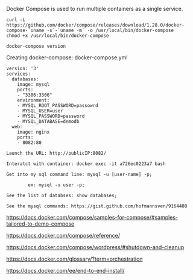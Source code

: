 Docker Compose is used to run multiple containers as a single service.


    curl -L https://github.com/docker/compose/releases/download/1.28.0/docker-compose-`uname -s`-`uname -m` -o /usr/local/bin/docker-compose
    chmod +x /usr/local/bin/docker-compose
    
    docker-compose version
    
Creating docker-compose: docker-compose.yml

    version: '3'
    services:
      databases:
        image: mysql
        ports:
        - "3306:3306"
        environment:
        - MYSQL_ROOT_PASSWORD=passowrd
        - MYSQL_USER=user
        - MYSQL_PASSWORD=password
        - MYSQL_DATABASE=demodb
      web:
        image: nginx
        ports: 
        - 8082:80
            
    Launch the URL: http://publicIP:8082/

    Interatct with container: docker exec -it a726ec0223a7 bash

    Get into my sql command line: mysql -u [user-name] -p;

            ex: mysql -u user -p;
            
    See the list of databses: show databases;
    
    See the mysql commands: https://gist.github.com/hofmannsven/9164408
    



            
https://docs.docker.com/compose/samples-for-compose/#samples-tailored-to-demo-compose

https://docs.docker.com/compose/reference/

https://docs.docker.com/compose/wordpress/#shutdown-and-cleanup

https://docs.docker.com/glossary/?term=orchestration

https://docs.docker.com/ee/end-to-end-install/

      
